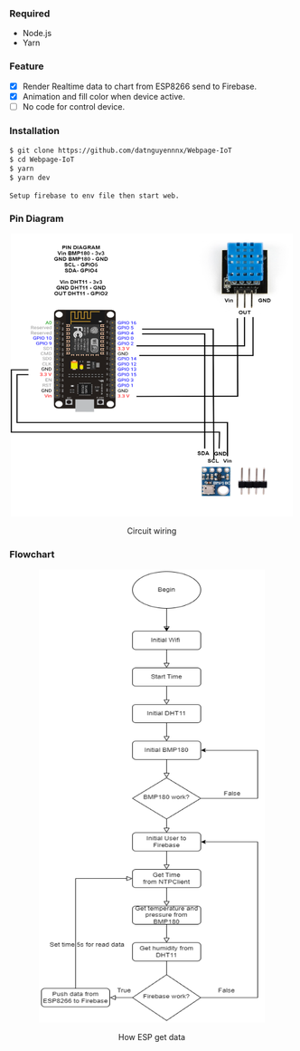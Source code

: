 ### Required
  - Node.js
  - Yarn

### Feature
  - [x] Render Realtime data to chart from ESP8266 send to Firebase.
  - [x] Animation and fill color when device active.
  - [ ] No code for control device.

### Installation
```
$ git clone https://github.com/datnguyennnx/Webpage-IoT
$ cd Webpage-IoT
$ yarn 
$ yarn dev 

Setup firebase to env file then start web.
```

### Pin Diagram
<p align="center"><img src="./public/Image/Pin%20Diagram.png" width="500" height="500"/></p>
<p align="center">Circuit wiring</p>

### Flowchart 
<p align="center"><img src="./public/Image/FlowChart.png" width="400" height="800"/></p>
<p align="center">How ESP get data</p>
